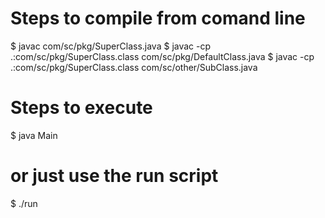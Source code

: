# Steps to compile from comand line
$ javac com/sc/pkg/SuperClass.java
$ javac -cp .:com/sc/pkg/SuperClass.class com/sc/pkg/DefaultClass.java
$ javac -cp .:com/sc/pkg/SuperClass.class com/sc/other/SubClass.java
# Steps to execute
$ java Main
# or just use the run script 
$ ./run